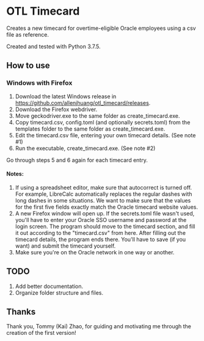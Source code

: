 # OTL Timecard
Creates a new timecard for overtime-eligible Oracle employees using a csv file as reference.

Created and tested with Python 3.7.5.


## How to use
### Windows with Firefox
1. Download the latest Windows release in https://github.com/allenjhuang/otl_timecard/releases.
2. Download the Firefox webdriver.
3. Move geckodriver.exe to the same folder as create_timecard.exe.
4. Copy timecard.csv, config.toml (and optionally secrets.toml) from the templates folder to the same folder as create_timecard.exe.
5. Edit the timecard.csv file, entering your own timecard details. (See note #1)
6. Run the executable, create_timecard.exe. (See note #2)

Go through steps 5 and 6 again for each timecard entry.


#### Notes:
1. If using a spreadsheet editor, make sure that autocorrect is turned off. For example, LibreCalc automatically replaces the regular dashes with long dashes in some situations. We want to make sure that the values for the first five fields exactly match the Oracle timecard website values.
2. A new Firefox window will open up. If the secrets.toml file wasn't used, you'll have to enter your Oracle SSO username and password at the login screen. The program should move to the timecard section, and fill it out according to the "timecard.csv" from here. After filling out the timecard details, the program ends there. You'll have to save (if you want) and submit the timecard yourself.
3. Make sure you're on the Oracle network in one way or another.


## TODO
1. Add better documentation.
2. Organize folder structure and files.


## Thanks
Thank you, Tommy (Kai) Zhao, for guiding and motivating me through the creation of the first version!
